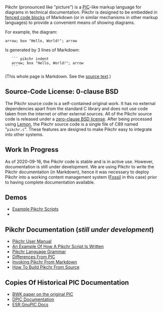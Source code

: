 Pikchr (pronounced like "picture") is a [PIC][1]-like markup
language for diagrams in technical documentation.  Pikchr is
designed to be embedded in [fenced code blocks][2] of
Markdown (or in similar mechanisms in other markup languages)
to provide a convenient means of showing diagrams.

[1]: https://en.wikipedia.org/wiki/Pic_language
[2]: https://spec.commonmark.org/0.29/#fenced-code-blocks

For example, the diagram:

``` pikchr indent
arrow; box "Hello, World!"; arrow
```

Is generated by 3 lines of Markdown:

~~~~~~
   ``` pikchr indent
   arrow; box "Hello, World!"; arrow
   ```
~~~~~~

(This whole page is Markdown.
See the [source text](./homepage.md?mimetype=text/plain).)

## Source-Code License: 0-clause BSD

The Pikchr source code is a self-contained original work.  It has no
external dependencies apart from the standard C library and does not
use code taken from the internet or other external sources.  All of the Pikchr
source code is released under a [zero-clause BSD license][0BSD].  After being
processed using [Lemon][lemon], the Pikchr source code is a single
file of C89 named "`pikchr.c`".  These features
are designed to make Pikchr easy to integrate into other systems.

[0BSD]: https://spdx.org/licenses/0BSD.html
[lemon]: https://www.sqlite.org/lemon.html

## Work In Progress

As of 2020-09-16, the Pikchr code is stable and is in active use.
However, documentation is still under development.
We are using Pikchr to write the Pikchr documentation (in Markdown),
hence it was necessary to deploy Pikchr into a working content
management system ([Fossil][3] in this case) prior to having
complete documentation available.

[3]: https://fossil-scm.org/fossil

## Demos

  *  [Example Pikchr Scripts](./doc/examples.md)
  *  [](/pikchrshow)

## Pikchr Documentation (*still under development*)

  *  [Pikchr User Manual](./doc/userman.md)
  *  [An Example Of How A Pikchr Script Is Written](./doc/teardown01.md)
  *  [Pikchr Language Grammar](./doc/grammar.md)
  *  [Differences From PIC](./doc/differences.md)
  *  [Invoking Pikchr From Markdown](./doc/usepikchr.md)
  *  [How To Build Pikchr From Source](./doc/build.md)

## Copies Of Historical PIC Documentation

  *  [BWK paper on the original PIC](/uv/pic.pdf)
  *  [DPIC Documentation](/uv/dpic-doc.pdf)
  *  [ESR GnuPIC Docs](/uv/gpic.pdf)
